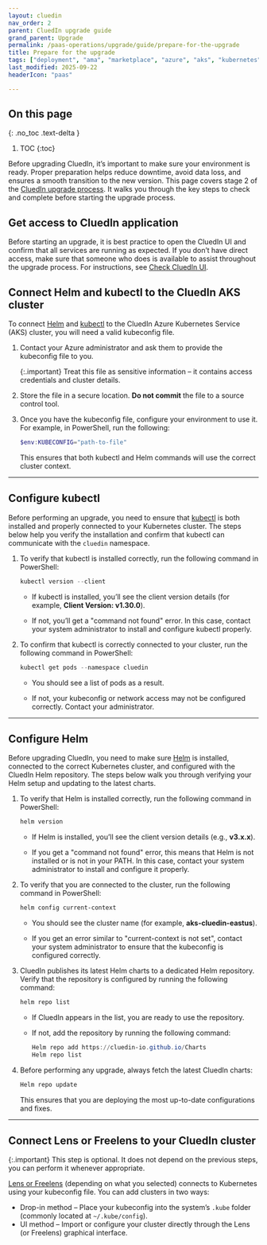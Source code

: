 ```yaml
---
layout: cluedin
nav_order: 2
parent: CluedIn upgrade guide
grand_parent: Upgrade
permalink: /paas-operations/upgrade/guide/prepare-for-the-upgrade
title: Prepare for the upgrade
tags: ["deployment", "ama", "marketplace", "azure", "aks", "kubernetes", "upgrade"]
last_modified: 2025-09-22
headerIcon: "paas"

---
```

## On this page
{: .no_toc .text-delta }
1. TOC
{:toc}

Before upgrading CluedIn, it’s important to make sure your environment is ready. Proper preparation helps reduce downtime, avoid data loss, and ensures a smooth transition to the new version. This page covers stage 2 of the [CluedIn upgrade process](/paas-operations/upgrade/guide). It walks you through the key steps to check and complete before starting the upgrade process.

## Get access to CluedIn application

Before starting an upgrade, it is best practice to open the CluedIn UI and confirm that all services are running as expected. If you don’t have direct access, make sure that someone who does is available to assist throughout the upgrade process. For instructions, see [Check CluedIn UI](/paas-operations/upgrade/guide/common-upgrade-operations#check-cluedin-ui).

## Connect Helm and kubectl to the CluedIn AKS cluster

To connect [Helm](/paas-operations/upgrade/guide/plan-the-upgrade#helm) and [kubectl](/paas-operations/upgrade/guide/plan-the-upgrade#kubectl) to the CluedIn Azure Kubernetes Service (AKS) cluster, you will need a valid kubeconfig file.

1. Contact your Azure administrator and ask them to provide the kubeconfig file to you.

    {:.important}
    Treat this file as sensitive information – it contains access credentials and cluster details.
  
1. Store the file in a secure location. **Do not commit** the file to a source control tool.

1. Once you have the kubeconfig file, configure your environment to use it. For example, in PowerShell, run the following:

    ```powershell
    $env:KUBECONFIG="path-to-file"
    ```

    This ensures that both kubectl and Helm commands will use the correct cluster context. 

------------

## Configure kubectl 

Before performing an upgrade, you need to ensure that [kubectl](/paas-operations/upgrade/guide/plan-the-upgrade#kubectl) is both installed and properly connected to your Kubernetes cluster. The steps below help you verify the installation and confirm that kubectl can communicate with the `cluedin` namespace.

1. To verify that kubectl is installed correctly, run the following command in PowerShell: 
 
    ```powershell
    kubectl version --client 
    ```
    - If kubectl is installed, you’ll see the client version details (for example, **Client Version: v1.30.0**).

    - If not, you’ll get a "command not found" error. In this case, contact your system administrator to install and configure kubectl properly. 

1. To confirm that kubectl is correctly connected to your cluster, run the following command in PowerShell: 

    ```powershell
    kubectl get pods --namespace cluedin 
    ```
 
    - You should see a list of pods as a result. 

    - If not, your kubeconfig or network access may not be configured correctly. Contact your administrator.

------------

## Configure Helm

Before upgrading CluedIn, you need to make sure [Helm](/paas-operations/upgrade/guide/plan-the-upgrade#helm) is installed, connected to the correct Kubernetes cluster, and configured with the CluedIn Helm repository. The steps below walk you through verifying your Helm setup and updating to the latest charts.

1. To verify that Helm is installed correctly, run the following command in PowerShell:
 
    ```powershell
    helm version 
    ```

    - If Helm is installed, you’ll see the client version details (e.g., **v3.x.x**).
 
    - If you get a "command not found" error, this means that Helm is not installed or is not in your PATH. In this case, contact your system administrator to install and configure it properly.

1. To verify that you are connected to the cluster, run the following command in PowerShell: 

    ```powershell
    helm config current-context 
    ```

    - You should see the cluster name (for example, **aks-cluedin-eastus**).

    - If you get an error similar to "current-context is not set", contact your system administrator to ensure that the kubeconfig is configured correctly. 

1. CluedIn publishes its latest Helm charts to a dedicated Helm repository. Verify that the repository is configured by running the following command:

    ```powershell
    helm repo list 
    ```

    - If CluedIn appears in the list, you are ready to use the repository.

    - If not, add the repository by running the following command: 

        ```powershell
        Helm repo add https://cluedin-io.github.io/Charts 
        Helm repo list 
        ```

1. Before performing any upgrade, always fetch the latest CluedIn charts: 

    ```powershell
    Helm repo update 
    ```

    This ensures that you are deploying the most up-to-date configurations and fixes.  

-----------

## Connect Lens or Freelens to your CluedIn cluster

{:.important}
This step is optional. It does not depend on the previous steps, you can perform it whenever appropriate.

[Lens or Freelens](/paas-operations/upgrade/guide/plan-the-upgrade#lens-or-freelens) (depending on what you selected) connects to Kubernetes using your kubeconfig file. You can add clusters in two ways: 

- Drop-in method – Place your kubeconfig into the system’s `.kube` folder (commonly located at `~/.kube/config`). 
- UI method – Import or configure your cluster directly through the Lens (or Freelens) graphical interface.
